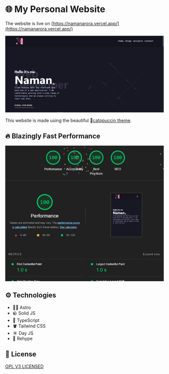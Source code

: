 # 🌐 My Personal Website

The website is live on [https://namanarora.vercel.app/](https://namanarora.vercel.app/)

![website](./assets/web.png)

This website is made using the beautiful 🌈[catppuccin theme](https://github.com/catppuccin).

## 🔥 Blazingly Fast Performance

![performance](./assets/performace.png)

## ⚙ Technologies

-   🧑‍🚀 Astro
-   🪨 Solid JS
-   🔷 TypeScript
-   🪣 Tailwind CSS
-   ☀️ Day JS
-   🔗 Rehype

## 📝 License

[GPL V3 LICENSED](./LICENSE)
